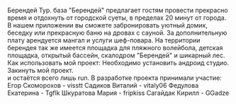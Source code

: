 Берендей 
Тур. база "Берендей" предлагает гостям провести прекрасно время и отдохнуть от городской суеты, в пределах 20 минут от города. 
В нашем приложении вы сможете забронировать уютный домик, беседку или прекрасную баню на дровах с сауной. 
За дополнительную плату арендуется мангал и услуги шеф-повара. 
На территории берендея так же имеется площадка для пляжного волейбола, детская площадка, открытый бассейн, скалодром "Берендей" и шикарный лес. 
Как использовать мой проект:
Необходимо установить андроид студио. 
Закинуть мой проект.  
и остаётся всего лишь run.
В разработке проекта принимали участие: Егор Скоморохов - visstt Садиков Виталий - vitaly06 Федулова Екатерина - Tgflk Шкуратова Мария - fripkiss Сагайдак Кирилл - GGadze
